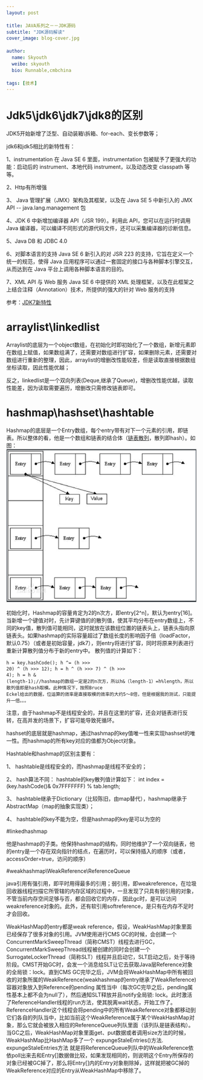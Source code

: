 ```yaml
---
layout: post

title: JAVA系列之－－JDK源码
subtitle: "JDK源码解读"
cover_image: blog-cover.jpg

author:
  name: Skyouth
  weibo: skyouth
  bio: Runnable,cmbchina
  
tags: [技术]
---
```


# Jdk5\jdk6\jdk7\jdk8的区别
JDK5开始新增了泛型、自动装箱\拆箱、for-each、变长参数等；

jdk6和jdk5相比的新特性有： 

1、instrumentation 
在 Java SE 6 里面，instrumentation 包被赋予了更强大的功能：启动后的 instrument、本地代码 instrument，以及动态改变 classpath 等等。 

2、Http有所增强 

3、 Java 管理扩展（JMX）架构及其框架，以及在 Java SE 5 中新引入的 JMX API -- java.lang.management 包 

4、JDK 6 中新增加编译器 API（JSR 199）。利用此 API，您可以在运行时调用 Java 编译器，可以编译不同形式的源代码文件，还可以采集编译器的诊断信息。 

5、Java DB 和 JDBC 4.0 

6、对脚本语言的支持 
Java SE 6 新引入的对 JSR 223 的支持，它旨在定义一个统一的规范，使得 Java 应用程序可以通过一套固定的接口与各种脚本引擎交互，从而达到在 Java 平台上调用各种脚本语言的目的。 

7、XML API 与 Web 服务 
Java SE 6 中提供的 XML 处理框架，以及在此框架之上结合注释（Annotation）技术，所提供的强大的针对 Web 服务的支持

参考：<a href='http://www.ibm.com/developerworks/cn/java/j-lo-jdk7-1/'>JDK7新特性</a>

# arraylist\linkedlist

Arraylist的底层为一个object数组，在初始化时即初始化了一个数组，新增元素即在数组上赋值，如果数组满了，还需要对数组进行扩容，如果删除元素，还需要对数组进行重新的整理，因此，arraylist的增删改性能较差，但是读取直接根据数组坐标读取，因此性能优越；

反之，linkedlist是一个双向列表(Deque,继承了Queue)，增删改性能优越，读取性能差，因为读取需要遍历，增删改只需修改链表即可。

# hashmap\hashset\hashtable
Hashmap的底层是一个Entry数组，每个entry带有对下一个元素的引用，即链表。所以整体的看，他是一个数组和链表的结合体（<a href='http://zha-zi.iteye.com/blog/1124484'>链表散列</a>，散列即hash）。如图：
<img src='/images/hashmap.png'>

初始化时，Hashmap的容量肯定为2的n次方，即entry[2^n]，默认为entry[16]。当新增一个键值对时，先计算键值的的散列值，使其平均分布在entry数组上，不同的key值，散列值可能相同，这时就放在该数组位置的链表头上，链表头指向原链表头。如果hashmap的实际容量超过了数组长度的影响因子倍（loadFactor，默认0.75）（或者是初始容量，jdk7），则entry将进行扩容，同时将原来列表进行重新计算散列值分布于新的entry中。
散列值的计算如下：
    <pre><code>h = key.hashCode();
h ^= (h >>> 20) ^ (h >>> 12);
h = h ^ (h >>> 7) ^ (h >>> 4);
h = h & (length-1);//hashmap的数组一定是2的n次方，所以h&（length-1）=h%length，所以散列值即是hash取模。此种情况下，按照Bruce Eckel给出的数据，位运算的效率是直接取模的效率的大约5～8倍，但是根据我的测试，只能提升一倍。。。
</code></pre>
注意，由于hashmap不是线程安全的，并且在这里的扩容，还会对链表进行反转，在高并发的场景下，扩容可能导致死循环。

hashset的底层就是hashmap，通过hashmap的key值唯一性来实现hashset的唯一性。而hashmap的所有key对应的值都为Object对象。

Hashtable和hashmap的区别主要有：

1、	hashtable是线程安全的，而hashmap是线程不安全的；

2、	hash算法不同：
hashtable的key散列值计算如下：
int index = (key.hashCode()& 0x7FFFFFFF) % tab.length;

3、	hashtable继承于Dictionary（比较陈旧，由map替代），hashmap继承于AbstractMap（map的抽象实现类）；

4、	hashtable的key不能为空，但是hashmap的key是可以为空的


#linkedhashmap

他是hashmap的子类。他保持hashmap的结构，同时他维护了一个双向链表，他的entry是一个存在双向指针的结点，在遍历时，可以保持插入的顺序（或者，accessOrder=true，访问的顺序）

#weakhashmap\WeakReference\ReferenceQueue

java引用有强引用，即平时用得最多的引用；弱引用，即weakreference，在垃圾回收器线程扫描它所管辖的内存区域的过程中，一旦发现了只具有弱引用的对象，不管当前内存空间足够与否，都会回收它的内存，因此gc时，是可以访问weakreference对象的。此外，还有软引用softreference，是只有在内存不足时才会回收。

WeakHashMap的entry都是weak reference，假设，WeakHashMap对象里面已经保存了很多对象的引用。JVM使用进行CMS GC的时候，会创建一个ConcurrentMarkSweepThread（简称CMST）线程去进行GC，ConcurrentMarkSweepThread线程被创建的同时会创建一个SurrogateLockerThread（简称SLT）线程并且启动它，SLT启动之后，处于等待阶段。CMST开始GC时，会发一个消息给SLT让它去获取Java层Reference对象的全局锁：lock。直到CMS GC完毕之后，JVM会将WeakHashMap中所有被回收的对象所属的WeakReference(weakhashmap的entry继承了WeakReference)容器对象放入到Reference的pending 属性当中（每次GC完毕之后，pending属性基本上都不会为null了），然后通知SLT释放并且notify全局锁: lock。此时激活了ReferenceHandler线程的run方法，使其脱离wait状态，开始工作了。ReferenceHandler这个线程会将pending中的所有WeakReference对象都移动到它们各自的列队当中，比如当前这个WeakReference属于某个WeakHashMap对象，那么它就会被放入相应的ReferenceQueue列队里面（该列队是链表结构）。当GC之后，WeakHashMap对象里面get、put数据或者调用size方法的时候，WeakHashMap比HashMap多了一个 expungeStaleEntries()方法. expungeStaleEntries方法 就是将ReferenceQueue列队中的WeakReference依依poll出来去和Entry[]数据做比较，如果发现相同的，则说明这个Entry所保存的对象已经被GC掉了，那么将Entry[]内的Entry对象剔除掉，这样就把被GC掉的 WeakReference对应的Entry从WeakHashMap中移除了。

